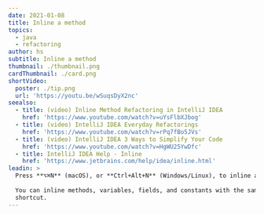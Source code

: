 ```yaml
---
date: 2021-01-08
title: Inline a method
topics:
  - java
  - refactoring
author: hs
subtitle: Inline a method
thumbnail: ./thumbnail.png
cardThumbnail: ./card.png
shortVideo:
  poster: ./tip.png
  url: 'https://youtu.be/wSuqsDyX2nc'
seealso:
  - title: (video) Inline Method Refactoring in IntelliJ IDEA
    href: 'https://www.youtube.com/watch?v=uYsFlbXJbog'
  - title: (video) IntelliJ IDEA Everyday Refactorings
    href: 'https://www.youtube.com/watch?v=rPq7fBo5JVs'
  - title: (video) IntelliJ IDEA 3 Ways to Simplify Your Code
    href: 'https://www.youtube.com/watch?v=HgWU25YwDfc'
  - title: IntelliJ IDEA Help - Inline
    href: 'https://www.jetbrains.com/help/idea/inline.html'
leadin: >
  Press **⌥⌘N** (macOS), or **Ctrl+Alt+N** (Windows/Linux), to inline a method. 
   
  You can inline methods, variables, fields, and constants with the same
  shortcut.
---
```


